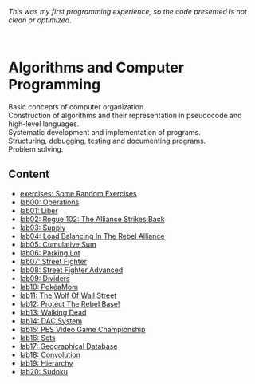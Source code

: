 _This was my first programming experience, so the code presented is not clean or optimized._

<br>

# Algorithms and Computer Programming
Basic concepts of computer organization.  
Construction of algorithms and their representation in pseudocode and high-level languages.  
Systematic development and implementation of programs.  
Structuring, debugging, testing and documenting programs.  
Problem solving.


## Content
* [exercises: Some Random Exercises](/exercises)
* [lab00: Operations](/lab00)
* [lab01: Liber](/lab01)
* [lab02: Rogue 102: The Alliance Strikes Back](/lab02)
* [lab03: Supply](/lab03)
* [lab04: Load Balancing In The Rebel Alliance](/lab04)
* [lab05: Cumulative Sum](/lab05)
* [lab06: Parking Lot](/lab06)
* [lab07: Street Fighter](/lab07)
* [lab08: Street Fighter Advanced](/lab08)
* [lab09: Dividers](/lab09)
* [lab10: PokéaMom](/lab10)
* [lab11: The Wolf Of Wall Street](/lab11)
* [lab12: Protect The Rebel Base!](/lab12)
* [lab13: Walking Dead](/lab13)
* [lab14: DAC System](/lab14)
* [lab15: PES Video Game Championship](/lab15)
* [lab16: Sets](/lab16)
* [lab17: Geographical Database](/lab17)
* [lab18: Convolution](/lab18)
* [lab19: Hierarchy](/lab19)
* [lab20: Sudoku](/lab20)